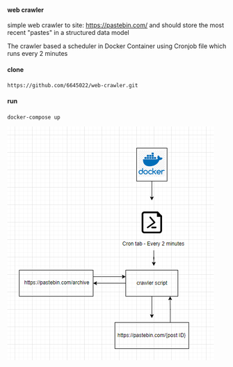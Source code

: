 #### **web crawler**

simple web crawler to site: https://pastebin.com/ and should store the most recent "pastes" in a structured data model

The crawler based a scheduler in Docker Container using Cronjob file which runs every 2 minutes

#### clone  
`https://github.com/6645022/web-crawler.git`

#### run 
`docker-compose up`

![img.png](img.png)
